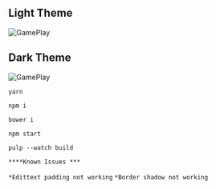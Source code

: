 ## Light Theme
![GamePlay](https://media.giphy.com/media/cI4tpm7N0s5C3s8Pju/giphy.gif)

## Dark Theme
![GamePlay](https://media.giphy.com/media/pcKOnyeZiMvguEzJjZ/giphy.gif)

`yarn`

`npm i`

`bower i`

`npm start`

`pulp --watch build`

`****Known Issues ***`

`*Edittext padding not working`
`*Border shadow not working`
